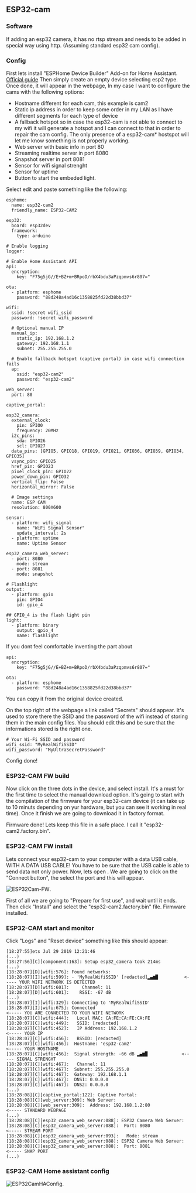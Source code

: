 ## ESP32-cam

### Software

If adding an esp32 camera, it has no rtsp stream and needs to be added in special way using http. (Assuming standard esp32 cam config).

### Config

First lets install "ESPHome Device Builder" Add-on for Home Assistant. [Official guide](https://esphome.io/guides/getting_started_hassio/) Then simply create an empty device selecting esp2 type. Once done, it will appear in the webpage, In my case I want to configure the cams with the following options:

- Hostname different for each cam, this example is cam2
- Static ip address in order to keep some order in my LAN as I have different segments for each type of device
- A fallback hotspot so in case the esp32-cam is not able to connect to my wifi it will generate a hotspot and I can connect to that in order to repair the cam config. The only presence of a esp32-cam* hostspot will let me know something is not properly working.
- Web server with basic info in port 80
- Streaming realtime server in port 8080
- Snapshot server in port 8081
- Sensor for wifi signal strenght
- Sensor for uptime
- Button to start the embeded light.

Select edit and paste something like the following:

```
esphome:
  name: esp32-cam2
  friendly_name: ESP32-CAM2

esp32:
  board: esp32dev
  framework:
    type: arduino

# Enable logging
logger:

# Enable Home Assistant API
api:
  encryption:
    key: "F75g5jG//E+BZ+m+BRpoD/rbX4bdu3aPzqpmvs6r807="

ota:
  - platform: esphome
    password: "88d248a4ad16c1358825fd22d38bbd37"

wifi:
  ssid: !secret wifi_ssid
  password: !secret wifi_password

  # Optional manual IP
  manual_ip:
    static_ip: 192.168.1.2
    gateway: 192.168.1.1
    subnet: 255.255.255.0

  # Enable fallback hotspot (captive portal) in case wifi connection fails
  ap:
    ssid: "esp32-cam2"
    password: "esp32-cam2"

web_server:
  port: 80

captive_portal:

esp32_camera:
  external_clock:
    pin: GPIO0
    frequency: 20MHz
  i2c_pins:
    sda: GPIO26
    scl: GPIO27
  data_pins: [GPIO5, GPIO18, GPIO19, GPIO21, GPIO36, GPIO39, GPIO34, GPIO35]
  vsync_pin: GPIO25
  href_pin: GPIO23
  pixel_clock_pin: GPIO22
  power_down_pin: GPIO32
  vertical_flip: False
  horizontal_mirror: False

  # Image settings
  name: ESP CAM
  resolution: 800X600

sensor:
  - platform: wifi_signal
    name: "WiFi Signal Sensor"
    update_interval: 2s
  - platform: uptime
    name: Uptime Sensor

esp32_camera_web_server:
  - port: 8080
    mode: stream
  - port: 8081
    mode: snapshot

# Flashlight
output:
  - platform: gpio
    pin: GPIO4
    id: gpio_4

## GPIO_4 is the flash light pin
light:
  - platform: binary
    output: gpio_4
    name: flashlight
```
If you dont feel comfortable inventing the part about
```
api:
  encryption:
    key: "F75g5jG//E+BZ+m+BRpoD/rbX4bdu3aPzqpmvs6r807="

ota:
  - platform: esphome
    password: "88d248a4ad16c1358825fd22d38bbd37"
```
You can copy it from the original device created.

On the top right of the webpage a link called "Secrets" should appear. It's used to store there the SSID and the password of the wifi instead of storing them in the main config files. You should edit this and be sure that the informations stored is the right one.
```
# Your Wi-Fi SSID and password
wifi_ssid: "MyRealWifiSSID"
wifi_password: "MyUltraSecretPassword"
```
Config done! 

### ESP32-CAM FW build

Now click on the three dots in the device, and select install. It's a must for the first time to select the manual download option. It's going to start with the compilation of the firmware for your esp32-cam device (it can take up to 10 minuts depending on yur hardware, but you can see it working in real time). Once it finish we are going to download it in factory format. 

Firmware done! Lets keep this file in a safe place. I call it "esp32-cam2.factory.bin". 

### ESP32-CAM FW install

Lets connect your esp32-cam to your computer with a data USB cable, WITH A DATA USB CABLE! You have to be sure that the USB cable is able to send data not only power. Now, lets open [](https://web.esphome.io/) . We are going to click on the "Connect button", the select the port and this will appear. 

![ESP32Cam-FW](ESP32Cam-FW.jpg).

First of all we are going to "Prepare for first use", and wait until it ends. Then click "Install" and select the "esp32-cam2.factory.bin" file. Firmware installed.

### ESP32-CAM start and monitor

Click "Logs" and "Reset device" something like this should appear:

```
[18:27:55]ets Jul 29 2019 12:21:46
(...)
[18:27:56][C][component:163]: Setup esp32_camera took 214ms
(...)
[18:28:07][D][wifi:576]: Found networks:
[18:28:07][I][wifi:599]: - 'MyRealWifiSSID' [redacted]▂▄▆█          <----- YOUR WIFI NETWORK IS DETECTED
[18:28:07][D][wifi:601]:     Channel: 11
[18:28:07][D][wifi:601]:    RSSI: -67 dB
(...)
[18:28:07][I][wifi:329]: Connecting to 'MyRealWifiSSID'
[18:28:07][I][wifi:675]: Connected                                   <----- YOU ARE CONNECTED TO YOUR WIFI NETWORK
[18:28:07][C][wifi:444]:   Local MAC: CA:FE:CA:FE:CA:FE
[18:28:07][C][wifi:449]:   SSID: [redacted]
[18:28:07][C][wifi:452]:   IP Address: 192.168.1.2                   <----- YOUR IP
[18:28:07][C][wifi:456]:   BSSID: [redacted]
[18:28:07][C][wifi:456]:  Hostname: 'esp32-cam2'                     <----- YOUR HOSTNAME
[18:28:07][C][wifi:456]:  Signal strength: -66 dB ▂▄▆█             <----- SIGNAL STRENGHT
[18:28:07][C][wifi:467]:   Channel: 11
[18:28:07][C][wifi:467]:  Subnet: 255.255.255.0
[18:28:07][C][wifi:467]:  Gateway: 192.168.1.1
[18:28:07][C][wifi:467]:  DNS1: 0.0.0.0
[18:28:07][C][wifi:467]:  DNS2: 0.0.0.0
(...)
[18:28:08][C][captive_portal:122]: Captive Portal:
[18:28:08][C][web_server:309]: Web Server:
[18:28:08][C][web_server:309]:  Address: 192.168.1.2:80               <----- STANDARD WEBPAGE
(...)
[18:28:08][C][esp32_camera_web_server:088]: ESP32 Camera Web Server:
[18:28:08][C][esp32_camera_web_server:088]:  Port: 8080               <----- STREAM PORT
[18:28:08][C][esp32_camera_web_server:093]:   Mode: stream
[18:28:08][C][esp32_camera_web_server:088]: ESP32 Camera Web Server:
[18:28:08][C][esp32_camera_web_server:088]:  Port: 8081               <----- SNAP PORT
(...)
```

### ESP32-CAM Home assistant config

![ESP32CamHAConfig](ESP32CamHAConfig.jpg).
